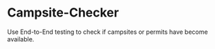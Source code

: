 Campsite-Checker
================

Use End-to-End testing to check if campsites or permits have become available.
